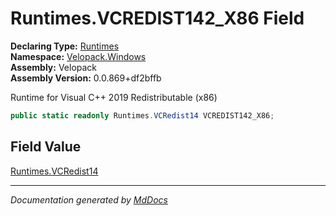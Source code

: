 ﻿<!--  
  <auto-generated>   
    The contents of this file were generated by a tool.  
    Changes to this file may be list if the file is regenerated  
  </auto-generated>   
-->

# Runtimes.VCREDIST142\_X86 Field

**Declaring Type:** [Runtimes](../index.md)  
**Namespace:** [Velopack.Windows](../../index.md)  
**Assembly:** Velopack  
**Assembly Version:** 0.0.869+df2bffb

 Runtime for Visual C++ 2019 Redistributable (x86) 

```csharp
public static readonly Runtimes.VCRedist14 VCREDIST142_X86;
```

## Field Value

[Runtimes.VCRedist14](../VCRedist14/index.md)

___

*Documentation generated by [MdDocs](https://github.com/ap0llo/mddocs)*
